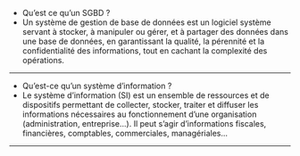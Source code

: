 - Qu’est ce qu’un SGBD ? 
- Un système de gestion de base de données est un logiciel système servant à stocker, à manipuler ou gérer, et à partager des données dans une base de données, en garantissant la qualité, la pérennité et la confidentialité des informations, tout en cachant la complexité des opérations.

------------

- Qu’est-ce qu’un système d’information ? 
- Le système d’information (SI) est un ensemble de ressources et de dispositifs permettant de collecter, stocker, traiter et diffuser les informations nécessaires au fonctionnement d’une organisation (administration, entreprise…).
Il peut s’agir d’informations fiscales, financières, comptables, commerciales, managériales...

------------

